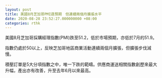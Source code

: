 ```yaml
---
layout: post
title: 美國8月芝加哥PMI遜預期　但連續兩個月擴張水平
date: 2020-08-28 23:52:27.000000000 +08:00
categories: rthk
---
```


美國8月芝加哥採購經理指數(PMI)跌至51.2，低於市場預期，亦低於7月的51.9。

指數仍處於50以上，反映芝加哥地區商業活動連續兩個月擴張，但擴張步伐減慢。

積壓訂單是5大分項指數之中，唯一下跌的範疇。供應商運送相關指數創歷來最大升幅，產出亦有改善，升至去年6月以來最高。

